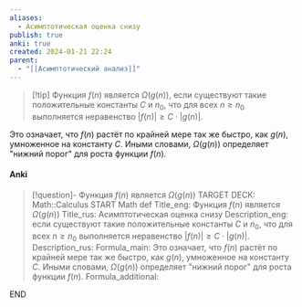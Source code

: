 ```yaml
---
aliases:
  - Асимптотическая оценка снизу
publish: true
anki: true
created: 2024-01-21 22:24
parent:
  - "[[Асимптотический анализ]]"
---
```


> [!tip] Функция $f(n)$ является $\Omega(g(n))$, 
если существуют такие положительные константы $C$ и $n_0$, что для всех $n \geq n_0$ выполняется неравенство $|f(n)| \geq C \cdot |g(n)|$.

Это означает, что $f(n)$ растёт по крайней мере так же быстро, как $g(n)$, умноженное на константу $C$. Иными словами, $\Omega(g(n))$ определяет "нижний порог" для роста функции $f(n)$.

#### Anki
> [!question]-  Функция $f(n)$ является $\Omega(g(n))$
TARGET DECK: Math::Calculus
START
Math def
Title_eng: Функция $f(n)$ является $\Omega(g(n))$
Title_rus: Асимптотическая оценка снизу
Description_eng: если существуют такие положительные константы $C$ и $n_0$, что для всех $n \geq n_0$ выполняется неравенство $|f(n)| \geq C \cdot |g(n)|$.
Description_rus: 
Formula_main: Это означает, что $f(n)$ растёт по крайней мере так же быстро, как $g(n)$, умноженное на константу $C$. Иными словами, $\Omega(g(n))$ определяет "нижний порог" для роста функции $f(n)$.
Formula_additional:
<!--ID: 1705867137796-->
END














